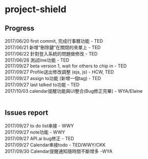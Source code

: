 # project-shield

## Progress <br />
2017/06/20 first commit, 完成行事曆功能 - TED <br />
2017/06/21 新增“刪除鍵”在關閉的來單上 - TED <br />
2017/06/22 針對登入系統的問題做修改 - TED <br />
2017/06/26 測試line功能 - TED<br />
2017/09/27 beta version 1, wait for others to chip in - TED <br />
2017/09/27 Profile送出修改調整 (ejs, js) - HCW, TED <br />
2017/09/27 assign to功能 (新增一個tag) - TED <br />
2017/09/27 last talked to功能 - TED <br />
2017/10/03 calendar提醒功能與UI整合(Bug修正完畢) - WYA/Elaine <br/>
<br />
## Issues report<br />
2017/09/27 to do list串接 - WWY <br />
2017/09/27 note功能 - WWY <br />
2017/09/27 API.ai bug修正 - TED <br />
2017/09/27 Calendar串接todo - TED/WWY/CKK <br />
2017/09/30 Calendar提醒通知隨時間不斷增多 -WYA <br />
